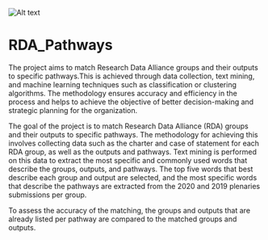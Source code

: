 ![Alt text](https://www.rd-alliance.org/sites/default/files/RDA%20Logo_5.png)

# RDA_Pathways
The project aims to match Research Data Alliance groups and their outputs to specific pathways.This is achieved through data collection, text mining, and machine learning techniques such as classification or clustering algorithms. The methodology ensures accuracy and efficiency in the process and helps to achieve the objective of better decision-making and strategic planning for the organization.

The goal of the project is to match Research Data Alliance (RDA) groups and their outputs to specific pathways. The methodology for achieving this involves collecting data such as the charter and case of statement for each RDA group, as well as the outputs and pathways. Text mining is performed on this data to extract the most specific and commonly used words that describe the groups, outputs, and pathways. The top five words that best describe each group and output are selected, and the most specific words that describe the pathways are extracted from the 2020 and 2019 plenaries submissions per group.

To assess the accuracy of the matching, the groups and outputs that are already listed per pathway are compared to the matched groups and outputs.
